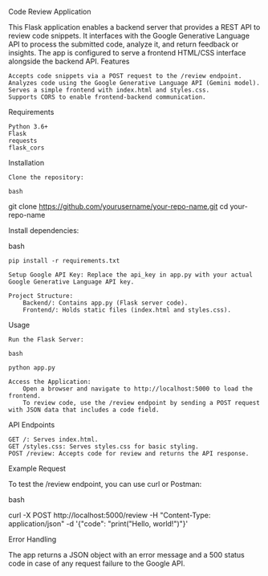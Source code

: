 Code Review Application

This Flask application enables a backend server that provides a REST API to review code snippets. It interfaces with the Google Generative Language API to process the submitted code, analyze it, and return feedback or insights. The app is configured to serve a frontend HTML/CSS interface alongside the backend API.
Features

    Accepts code snippets via a POST request to the /review endpoint.
    Analyzes code using the Google Generative Language API (Gemini model).
    Serves a simple frontend with index.html and styles.css.
    Supports CORS to enable frontend-backend communication.

Requirements

    Python 3.6+
    Flask
    requests
    flask_cors

Installation

    Clone the repository:

    bash

git clone https://github.com/yourusername/your-repo-name.git
cd your-repo-name

Install dependencies:

bash

    pip install -r requirements.txt

    Setup Google API Key: Replace the api_key in app.py with your actual Google Generative Language API key.

    Project Structure:
        Backend/: Contains app.py (Flask server code).
        Frontend/: Holds static files (index.html and styles.css).

Usage

    Run the Flask Server:

    bash

    python app.py

    Access the Application:
        Open a browser and navigate to http://localhost:5000 to load the frontend.
        To review code, use the /review endpoint by sending a POST request with JSON data that includes a code field.

API Endpoints

    GET /: Serves index.html.
    GET /styles.css: Serves styles.css for basic styling.
    POST /review: Accepts code for review and returns the API response.

Example Request

To test the /review endpoint, you can use curl or Postman:

bash

curl -X POST http://localhost:5000/review -H "Content-Type: application/json" -d '{"code": "print(\"Hello, world!\")"}'

Error Handling

The app returns a JSON object with an error message and a 500 status code in case of any request failure to the Google API.
